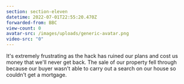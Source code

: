 ```yaml
---
section: section-eleven
datetime: 2022-07-01T22:55:20.470Z
forwarded-from: BBC
view-count: 0
avatar-src: /images/uploads/generic-avatar.png
video-src: "0"
---
```

It's extremely frustrating as the hack has ruined our plans and cost us money that we'll never get back. The sale of our property fell through because our buyer wasn't able to carry out a search on our house so couldn't get a mortgage.
